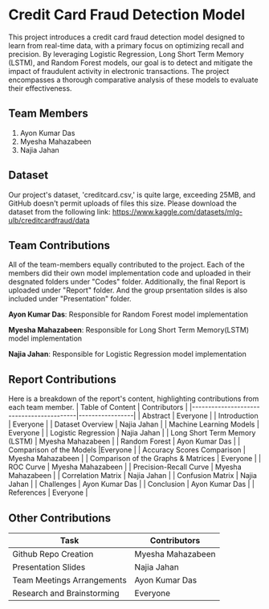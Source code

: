 # Credit Card Fraud Detection Model

This project introduces a credit card fraud detection model designed to learn from real-time data, with a primary focus on optimizing recall and precision. By leveraging Logistic Regression, Long Short Term Memory (LSTM), and Random Forest models, our goal is to detect and mitigate the impact of fraudulent activity in electronic transactions. The project encompasses a thorough comparative analysis of these models to evaluate their effectiveness.

## Team Members
1. Ayon Kumar Das
2. Myesha Mahazabeen
3. Najia Jahan

## Dataset
Our project's dataset, 'creditcard.csv,' is quite large, exceeding 25MB, and GitHub doesn't permit uploads of files this size. Please download the dataset from the following link:
https://www.kaggle.com/datasets/mlg-ulb/creditcardfraud/data

## Team Contributions
All of the team-members equally contributed to the project. 
Each of the members did their own model implementation code and uploaded in their desgnated folders under "Codes" folder. Additionally, the final Report is uploaded under "Report" folder. And the group prsentation sildes is also included under "Presentation" folder.

**Ayon Kumar Das**: Responsible for Random Forest model implementation 



**Myesha Mahazabeen**: Responsible for Long Short Term Memory(LSTM) model implementation 



**Najia Jahan**: Responsible for Logistic Regression model implementation

## Report Contributions
Here is a breakdown of the report's content, highlighting contributions from each team member.
| Table of Content                         | Contributors      |
|------------------------------------------|-----------------|
| Abstract                                 | Everyone       |
| Introduction                             | Everyone      |
| Dataset Overview                         | Najia Jahan    |
| Machine Learning Models                   |   Everyone              |
| Logistic Regression                  |  Najia Jahan               |
| Long Short Term Memory (LSTM)        | Myesha Mahazabeen             |
| Random Forest                         | Ayon Kumar Das               |
| Comparison of the Models                  |Everyone             |
| Accuracy Scores Comparison            | Myesha Mahazabeen             |
| Comparison of the Graphs & Matrices   |   Everyone              |
| ROC Curve                          |   Myesha Mahazabeen               |
| Precision-Recall Curve             |   Myesha Mahazabeen               |
| Correlation Matrix                 |   Najia Jahan               |
| Confusion Matrix                   |   Najia Jahan               |
| Challenges                               | Ayon Kumar Das         |
| Conclusion                               | Ayon Kumar Das        |
| References                               |      Everyone           |


## Other Contributions
| Task                         | Contributors      |
|------------------------------------------|-----------------|
| Github Repo Creation                               | Myesha Mahazabeen        |
| Presentation Slides                                 | Najia Jahan       |
| Team Meetings Arrangements                                 | Ayon Kumar Das       |
| Research and Brainstorming                                 | Everyone       |
